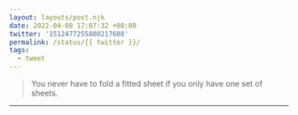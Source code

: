 ```yaml
---
layout: layouts/post.njk
date: 2022-04-08 17:07:32 +00:00
twitter: '1512477255800217608'
permalink: /status/{{ twitter }}/
tags: 
  - tweet
---
```


> You never have to fold a fitted sheet if you only have one set of sheets.

---
